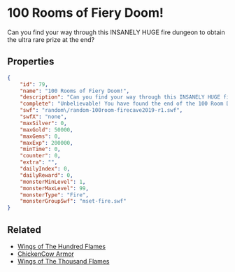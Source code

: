 # 100 Rooms of Fiery Doom!

Can you find your way through this INSANELY HUGE fire dungeon to obtain the ultra rare prize at the end?

## Properties

```json
{
    "id": 79,
    "name": "100 Rooms of Fiery Doom!",
    "description": "Can you find your way through this INSANELY HUGE fire dungeon to obtain the ultra rare prize at the end?",
    "complete": "Unbelievable! You have found the end of the 100 Room Dungeon of Fiery Doom!",
    "swf": "random\/random-100room-firecave2019-r1.swf",
    "swfX": "none",
    "maxSilver": 0,
    "maxGold": 50000,
    "maxGems": 0,
    "maxExp": 200000,
    "minTime": 0,
    "counter": 0,
    "extra": "",
    "dailyIndex": 0,
    "dailyReward": 0,
    "monsterMinLevel": 1,
    "monsterMaxLevel": 99,
    "monsterType": "Fire",
    "monsterGroupSwf": "mset-fire.swf"
}
```

## Related

- [Wings of The Hundred Flames](../items/597-wings-of-the-hundred-flames.md)
- [ChickenCow Armor](../items/1424-chickencow-armor.md)
- [Wings of The Thousand Flames](../items/18968-wings-of-the-thousand-flames.md)

